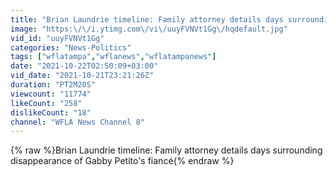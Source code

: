 ```yaml
---
title: "Brian Laundrie timeline: Family attorney details days surrounding disappearance of Gabby Petito's fi"
image: "https:\/\/i.ytimg.com\/vi\/uuyFVNVt1Gg\/hqdefault.jpg"
vid_id: "uuyFVNVt1Gg"
categories: "News-Politics"
tags: ["wflatampa","wflanews","wflatampanews"]
date: "2021-10-22T02:50:09+03:00"
vid_date: "2021-10-21T23:21:26Z"
duration: "PT2M20S"
viewcount: "11774"
likeCount: "258"
dislikeCount: "18"
channel: "WFLA News Channel 8"
---
```

{% raw %}Brian Laundrie timeline: Family attorney details days surrounding disappearance of Gabby Petito's fiancé{% endraw %}
